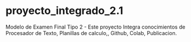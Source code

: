 # proyecto_integrado_2.1
Modelo de Examen Final Tipo 2 - Este proyecto Integra conocimientos de Procesador de Texto, Planillas de calculo,, Github, Colab, Publicacion.
